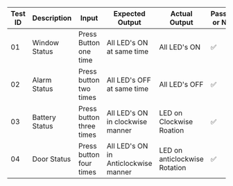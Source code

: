 | Test ID | Description | Input | Expected Output | Actual Output |  Passed or Not|
| ----    | ---------   | ------| -------         | -------       | --------  |
|   01     |  Window Status  |  Press Button one time | All LED's ON at same time |  All LED's ON | ✅ |
|   02     |  Alarm Status | Press button two times | All LED's OFF at same time |  All LED's OFF | ✅ |
|   03     | Battery Status | Press button three times | All LED's ON in clockwise manner | LED on Clockwise Roation | ✅ | 
|   04     | Door Status  | Press button four times | All LED's ON in Anticlockwise manner | LED on anticlockwise Rotation | ✅ |
  
